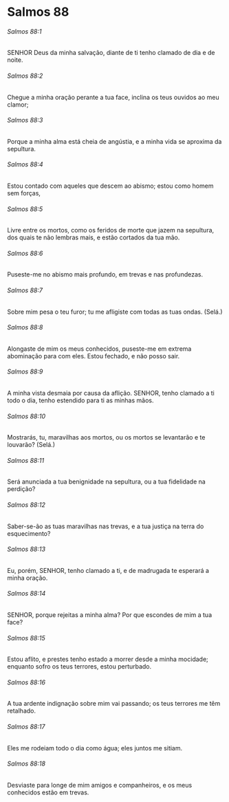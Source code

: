 # Salmos 88

###### Salmos 88:1

SENHOR Deus da minha salvação, diante de ti tenho clamado de dia e de noite.

###### Salmos 88:2

Chegue a minha oração perante a tua face, inclina os teus ouvidos ao meu clamor;

###### Salmos 88:3

Porque a minha alma está cheia de angústia, e a minha vida se aproxima da sepultura.

###### Salmos 88:4

Estou contado com aqueles que descem ao abismo; estou como homem sem forças,

###### Salmos 88:5

Livre entre os mortos, como os feridos de morte que jazem na sepultura, dos quais te não lembras mais, e estão cortados da tua mão.

###### Salmos 88:6

Puseste-me no abismo mais profundo, em trevas e nas profundezas.

###### Salmos 88:7

Sobre mim pesa o teu furor; tu me afligiste com todas as tuas ondas. (Selá.)

###### Salmos 88:8

Alongaste de mim os meus conhecidos, puseste-me em extrema abominação para com eles. Estou fechado, e não posso sair.

###### Salmos 88:9

A minha vista desmaia por causa da aflição. SENHOR, tenho clamado a ti todo o dia, tenho estendido para ti as minhas mãos.

###### Salmos 88:10

Mostrarás, tu, maravilhas aos mortos, ou os mortos se levantarão e te louvarão? (Selá.)

###### Salmos 88:11

Será anunciada a tua benignidade na sepultura, ou a tua fidelidade na perdição?

###### Salmos 88:12

Saber-se-ão as tuas maravilhas nas trevas, e a tua justiça na terra do esquecimento?

###### Salmos 88:13

Eu, porém, SENHOR, tenho clamado a ti, e de madrugada te esperará a minha oração.

###### Salmos 88:14

SENHOR, porque rejeitas a minha alma? Por que escondes de mim a tua face?

###### Salmos 88:15

Estou aflito, e prestes tenho estado a morrer desde a minha mocidade; enquanto sofro os teus terrores, estou perturbado.

###### Salmos 88:16

A tua ardente indignação sobre mim vai passando; os teus terrores me têm retalhado.

###### Salmos 88:17

Eles me rodeiam todo o dia como água; eles juntos me sitiam.

###### Salmos 88:18

Desviaste para longe de mim amigos e companheiros, e os meus conhecidos estão em trevas.

